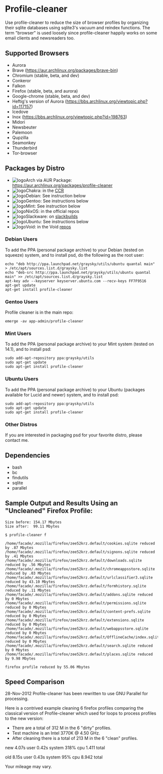 # Profile-cleaner
Use profile-cleaner to reduce the size of browser profiles by organizing their sqlite databases using sqlite3's vacuum and reindex functions. The term "browser" is used loosely since profile-cleaner happily works on some email clients and newsreaders too.

## Supported Browsers
* Aurora
* Brave (https://aur.archlinux.org/packages/brave-bin)
* Chromium (stable, beta, and dev)
* Conkeror
* Falkon
* Firefox (stable, beta, and aurora)
* Google-chrome (stable, beta, and dev)
* Heftig's version of Aurora (https://bbs.archlinux.org/viewtopic.php?id=117157)
* Icedove
* Inox (https://bbs.archlinux.org/viewtopic.php?id=198763)
* Midori
* Newsbeuter
* Palemoon
* Qupzilla
* Seamonkey
* Thunderbird
* Tor-browser

## Packages by Distro
* ![logo](http://www.monitorix.org/imgs/archlinux.png "arch logo")Arch via AUR Package: https://aur.archlinux.org/packages/profile-cleaner
* ![logo](http://s18.postimg.org/w5jvz71mt/chakra.jpg "chakra logo")Chakra: in the [CCR](http://chakraos.org/ccr/packages.php?ID=4501)
* ![logo](http://freedos-32.sourceforge.net/lean/debian_logo.png "debian logo")Debian: See instruction below
* ![logo](http://i.imgur.com/ooVjgFG.png "gentoo logo")Gentoo: See instructions below
* ![logo](https://wiki.installgentoo.com/images/thumb/3/3f/Logo_Linux_Mint.png/32px-Logo_Linux_Mint.png "mint logo")Mint: See instruction below
* ![logo](http://s29.postimg.org/ofjg812er/nixos_logo_small.png "nixos logo")NixOS: in the official repos
* ![logo](http://wiki.codeblocks.org/images/8/8b/Slackware-logo_32.png "slack logo")Slackware: on [slackbuilds](http://slackbuilds.org/apps/profile-cleaner/)
* ![logo](http://www.monitorix.org/imgs/ubuntu.png "ubuntu logo")Ubuntu: See instructions below
* ![logo](http://s23.postimg.org/5pabe2o5z/void_logo_transparent.png "void logo")Void: in the Void [repos](https://github.com/xtraeme/xbps-packages/tree/master/srcpkgs/profile-cleaner)


### Debian Users
To add the PPA (personal package archive) to your Debian (tested on squeeze) system, and to install psd, do the following as the root user:

    echo "deb http://ppa.launchpad.net/graysky/utils/ubuntu quantal main" > /etc/apt/sources.list.d/graysky.list
    echo "deb-src http://ppa.launchpad.net/graysky/utils/ubuntu quantal main" >> /etc/apt/sources.list.d/graysky.list
    apt-key adv --keyserver keyserver.ubuntu.com --recv-keys FF7F9516
    apt-get update
    apt-get install profile-cleaner

### Gentoo Users
Profile cleaner is in the main repo:

    emerge -av app-admin/profile-cleaner

### Mint Users
To add the PPA (personal package archive) to your Mint system (tested on 14.1), and to install psd:

    sudo add-apt-repository ppa:graysky/utils
    sudo apt-get update
    sudo apt-get install profile-cleaner

### Ubuntu Users
To add the PPA (personal package archive) to your Ubuntu (packages available for Lucid and newer) system, and to install psd:

    sudo add-apt-repository ppa:graysky/utils
    sudo apt-get update
    sudo apt-get install profile-cleaner

### Other Distros
If you are interested in packaging psd for your favorite distro, please contact me.

## Dependencies
* bash
* bc
* findutils
* sqlite
* parallel

## Sample Output and Results Using an "Uncleaned" Firefox Profile:

	Size before: 154.17 Mbytes
	Size after:  99.11 Mbytes

	$ profile-cleaner f

	/home/facade/.mozilla/firefox/zee52krz.default/cookies.sqlite reduced by .87 Mbytes
	/home/facade/.mozilla/firefox/zee52krz.default/signons.sqlite reduced by .41 Mbytes
	/home/facade/.mozilla/firefox/zee52krz.default/downloads.sqlite reduced by .56 Mbytes
	/home/facade/.mozilla/firefox/zee52krz.default/chromeappsstore.sqlite reduced by .03 Mbytes
	/home/facade/.mozilla/firefox/zee52krz.default/urlclassifier3.sqlite reduced by 43.10 Mbytes
	/home/facade/.mozilla/firefox/zee52krz.default/formhistory.sqlite reduced by .11 Mbytes
	/home/facade/.mozilla/firefox/zee52krz.default/addons.sqlite reduced by 0 Mbytes
	/home/facade/.mozilla/firefox/zee52krz.default/permissions.sqlite reduced by 0 Mbytes
	/home/facade/.mozilla/firefox/zee52krz.default/content-prefs.sqlite reduced by 0 Mbytes
	/home/facade/.mozilla/firefox/zee52krz.default/extensions.sqlite reduced by 0 Mbytes
	/home/facade/.mozilla/firefox/zee52krz.default/webappsstore.sqlite reduced by 0 Mbytes
	/home/facade/.mozilla/firefox/zee52krz.default/OfflineCache/index.sqlite reduced by 0 Mbytes
	/home/facade/.mozilla/firefox/zee52krz.default/search.sqlite reduced by 0 Mbytes
	/home/facade/.mozilla/firefox/zee52krz.default/places.sqlite reduced by 9.98 Mbytes

	firefox profile reduced by 55.06 Mbytes

## Speed Comparison
28-Nov-2012		Profile-cleaner has been rewritten to use GNU Parallel for processing.

Here is a contrived example cleaning 6 firefox profiles comparing the classical version of Profile-cleaner which used for loops to process profiles to the new version:

* There are a total of 312 M in the 6 "dirty" profiles.
* Test machine is an Intel 3770K @ 4.50 GHz.
* After cleaning there is a total of 213 M in the 6 "clean" profiles.

new 4.07s user 0.42s system 318% cpu 1.411 total

old 8.15s user 0.43s system 95% cpu 8.942 total

Your mileage may vary.
